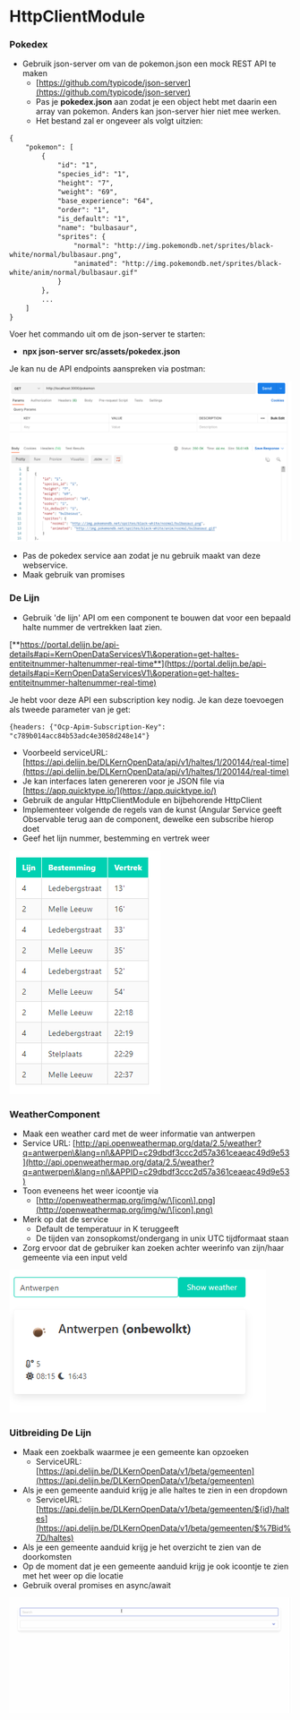 # HttpClientModule

### Pokedex

* Gebruik json-server om van de pokemon.json een mock REST API te maken
  * [https://github.com/typicode/json-server](https://github.com/typicode/json-server)
  * Pas je **pokedex.json** aan zodat je een object hebt met daarin een array van pokemon. Anders kan json-server hier niet mee werken.&#x20;
  * Het bestand zal er ongeveer als volgt uitzien:

```
{
    "pokemon": [
        {
            "id": "1",
            "species_id": "1",
            "height": "7",
            "weight": "69",
            "base_experience": "64",
            "order": "1",
            "is_default": "1",
            "name": "bulbasaur",
            "sprites": {
                "normal": "http://img.pokemondb.net/sprites/black-white/normal/bulbasaur.png",
                "animated": "http://img.pokemondb.net/sprites/black-white/anim/normal/bulbasaur.gif"
            }
        },
        ...
    ]
}
```

Voer het commando uit om de json-server te starten:

* **npx json-server src/assets/pokedex.json**

Je kan nu de API endpoints aanspreken via postman:

![](<../.gitbook/assets/Screenshot 2021-11-29 at 13.37.57.png>)

* Pas de pokedex service aan zodat je nu gebruik maakt van deze webservice.&#x20;
* Maak gebruik van promises

### De Lijn

* Gebruik 'de lijn' API om een component te bouwen dat voor een bepaald halte nummer de vertrekken laat zien.

[**https://portal.delijn.be/api-details#api=KernOpenDataServicesV1\&operation=get-haltes-entiteitnummer-haltenummer-real-time**](https://portal.delijn.be/api-details#api=KernOpenDataServicesV1\&operation=get-haltes-entiteitnummer-haltenummer-real-time)

Je hebt voor deze API een subscription key nodig. Je kan deze toevoegen als tweede parameter van je get:

```
{headers: {"Ocp-Apim-Subscription-Key": "c789b014acc84b53adc4e3058d248e14"}
```

* Voorbeeld serviceURL: [https://api.delijn.be/DLKernOpenData/api/v1/haltes/1/200144/real-time](https://api.delijn.be/DLKernOpenData/api/v1/haltes/1/200144/real-time)
* Je kan interfaces laten genereren voor je JSON file via [https://app.quicktype.io/](https://app.quicktype.io/)
* Gebruik de angular HttpClientModule en bijbehorende HttpClient
* Implementeer volgende de regels van de kunst (Angular Service geeft Observable terug aan de component, dewelke een subscribe hierop doet
* Geef het lijn nummer, bestemming en vertrek weer

![](<../.gitbook/assets/image (2).png>)

### WeatherComponent

* Maak een weather card met de weer informatie van antwerpen
* Service URL: [http://api.openweathermap.org/data/2.5/weather?q=antwerpen\&lang=nl\&APPID=c29dbdf3ccc2d57a361ceaeac49d9e53](http://api.openweathermap.org/data/2.5/weather?q=antwerpen\&lang=nl\&APPID=c29dbdf3ccc2d57a361ceaeac49d9e53)
* Toon eveneens het weer icoontje via
  * [http://openweathermap.org/img/w/\[icon\].png](http://openweathermap.org/img/w/\[icon].png)
* Merk op dat de service
  * Default de temperatuur in K teruggeeft
  * De tijden van zonsopkomst/ondergang in unix UTC tijdformaat staan
* Zorg ervoor dat de gebruiker kan zoeken achter weerinfo van zijn/haar gemeente via een input veld

![](<../.gitbook/assets/image (6).png>)



### Uitbreiding De **Lijn**

* Maak een zoekbalk waarmee je een gemeente kan opzoeken
  * ServiceURL: [https://api.delijn.be/DLKernOpenData/v1/beta/gemeenten](https://api.delijn.be/DLKernOpenData/v1/beta/gemeenten)
* Als je een gemeente aanduid krijg je alle haltes te zien in een dropdown
  * ServiceURL: [https://api.delijn.be/DLKernOpenData/v1/beta/gemeenten/${id}/haltes](https://api.delijn.be/DLKernOpenData/v1/beta/gemeenten/$%7Bid%7D/haltes)
* Als je een gemeente aanduid krijg je het overzicht te zien van de doorkomsten
* Op de moment dat je een gemeente aanduid krijg je ook icoontje te zien met het weer op die locatie
* Gebruik overal  promises en async/await

![](../.gitbook/assets/delijn.gif)



